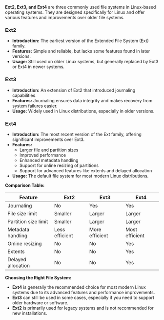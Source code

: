 **Ext2, Ext3, and Ext4** are three commonly used file systems in Linux-based operating systems. They are designed specifically for Linux and offer various features and improvements over older file systems.

### Ext2

- **Introduction:** The earliest version of the Extended File System (Ext) family.
- **Features:** Simple and reliable, but lacks some features found in later versions.
- **Usage:** Still used on older Linux systems, but generally replaced by Ext3 or Ext4 in newer systems.

### Ext3

- **Introduction:** An extension of Ext2 that introduced journaling capabilities.
- **Features:** Journaling ensures data integrity and makes recovery from system failures easier.
- **Usage:** Widely used in Linux distributions, especially in older versions.

### Ext4

- **Introduction:** The most recent version of the Ext family, offering significant improvements over Ext3.
- **Features:**
    - Larger file and partition sizes
    - Improved performance
    - Enhanced metadata handling
    - Support for online resizing of partitions
    - Support for advanced features like extents and delayed allocation
- **Usage:** The default file system for most modern Linux distributions.

**Comparison Table:**

|Feature|Ext2|Ext3|Ext4|
|---|---|---|---|
|Journaling|No|Yes|Yes|
|File size limit|Smaller|Larger|Larger|
|Partition size limit|Smaller|Larger|Larger|
|Metadata handling|Less efficient|More efficient|Most efficient|
|Online resizing|No|No|Yes|
|Extents|No|No|Yes|
|Delayed allocation|No|No|Yes|

**Choosing the Right File System:**

- **Ext4** is generally the recommended choice for most modern Linux systems due to its advanced features and performance improvements.
- **Ext3** can still be used in some cases, especially if you need to support older hardware or software.
- **Ext2** is primarily used for legacy systems and is not recommended for new installations.